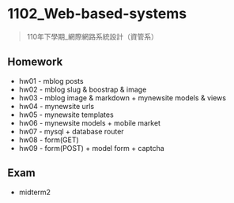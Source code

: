 # 1102_Web-based-systems
> 110年下學期_網際網路系統設計（資管系）

## Homework

* hw01 - mblog posts
* hw02 - mblog slug & boostrap & image
* hw03 - mblog image & markdown + mynewsite models & views
* hw04 - mynewsite urls
* hw05 - mynewsite templates
* hw06 - mynewsite models + mobile market
* hw07 - mysql + database router
* hw08 - form(GET)
* hw09 - form(POST) + model form + captcha

## Exam

* midterm2
